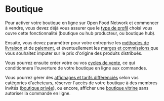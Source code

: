 # Boutique

Pour activer votre boutique en ligne sur Open Food Network et commencer à vendre, vous devez déjà vous assurer que le [type de profil](https://guide.openfoodnetwork.org/v/fr/your-quick-start-on-ofn-given-who-you-are) choisi vous ouvre cette fonctionnalité (boutique ou hub producteur, ou boutique hub).

Ensuite, vous devez paramétrer pour votre entreprise les [méthodes de livraison ](https://guide.openfoodnetwork.org/v/fr/basic-features/shopfront/shipping-methods)et de [paiement](https://guide.openfoodnetwork.org/v/fr/basic-features/shopfront/payment-methods), et éventuellement les [marges et commissions ](https://guide.openfoodnetwork.org/v/fr/basic-features/shopfront/enterprise-fees)que vous souhaitez imputer sur le prix d'origine des produits distribués.

Vous pourrez ensuite créer votre ou vos [cycles de vente](https://guide.openfoodnetwork.org/v/fr/basic-features/shopfront/order-cycle), ce qui conditionnera l'ouverture de votre boutique en ligne aux commandes.

Vous pourrez gérer des [affichages et tarifs différenciés](https://guide.openfoodnetwork.org/v/fr/basic-features/shopfront/customer-management-and-conditional-displays-prices) selon vos catégories d'acheteurs, réserver l'accès de votre boutique à des membres invités ([boutique privée](https://guide.openfoodnetwork.org/v/fr/basic-features/shopfront/private-shopfront)), ou encore, afficher une [boutique vitrine](broken-reference) sans autoriser la commande en ligne.
